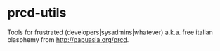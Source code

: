 prcd-utils
==========

Tools for frustrated (developers|sysadmins|whatever) a.k.a. free italian blasphemy from <http://papuasia.org/prcd>.
